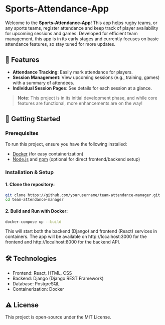 # Sports-Attendance-App

Welcome to the **Sports-Attendance-App**! This app helps rugby teams, or any sports teams, register attendance and keep track of player availability for upcoming sessions and games. Developed for efficient team management, this app is in its early stages and currently focuses on basic attendance features, so stay tuned for more updates.

## 🌟 Features

- **Attendance Tracking**: Easily mark attendance for players.
- **Session Management**: View upcoming sessions (e.g., training, games) with a summary of attendees.
- **Individual Session Pages**: See details for each session at a glance.

> **Note**: This project is in its initial development phase, and while core features are functional, more enhancements are on the way!

## 🚀 Getting Started

### Prerequisites
To run this project, ensure you have the following installed:
- [Docker](https://www.docker.com/get-started) (for easy containerization)
- [Node.js](https://nodejs.org/) and [npm](https://www.npmjs.com/) (optional for direct frontend/backend setup)

### Installation & Setup

#### 1. Clone the repository:
```bash
git clone https://github.com/yourusername/team-attendance-manager.git
cd team-attendance-manager
```
#### 2. Build and Run with Docker:
```bash
docker-compose up --build
```
This will start both the backend (Django) and frontend (React) services in containers.
The app will be available on http://localhost:3000 for the frontend and http://localhost:8000 for the backend API.

## 🛠 Technologies
- Frontend: React, HTML, CSS
- Backend: Django (Django REST Framework)
- Database: PostgreSQL
- Containerization: Docker

## ⚠️ License

This project is open-source under the MIT License.
